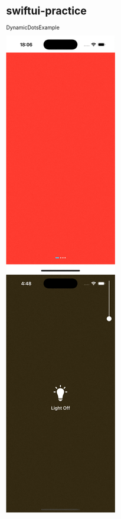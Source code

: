 # swiftui-practice
DynamicDotsExample

![DynamicDotsExample](assets/DynamicDotsExample.gif)
![TakeOffLight](assets/take-light-off.gif)

